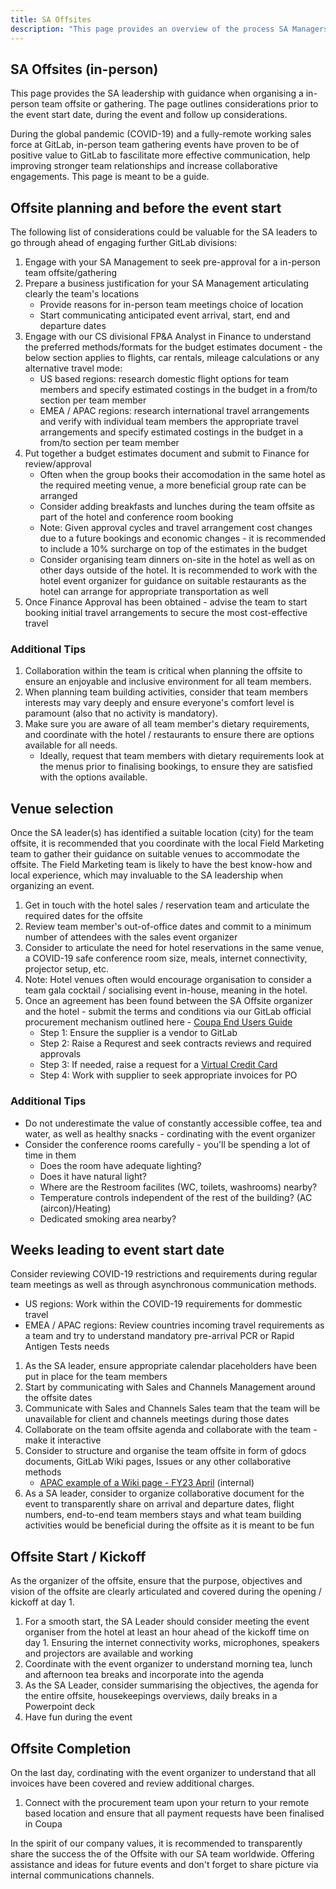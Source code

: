 ```yaml
---
title: SA Offsites
description: "This page provides an overview of the process SA Managers undertake when organising a team offsite."
---
```


## SA Offsites (in-person)

This page provides the SA leadership with guidance when organising a in-person team offsite or gathering. The page outlines considerations prior to the event start date, during the event and follow up considerations.

During the global pandemic (COVID-19) and a fully-remote working sales force at GitLab, in-person team gathering events have proven to be of positive value to GitLab to fascilitate more effective communication, help improving stronger team relationships and increase collaborative engagements. This page is meant to be a guide.

## Offsite planning and before the event start

The following list of considerations could be valuable for the SA leaders to go through ahead of engaging further GitLab divisions:

1. Engage with your SA Management to seek pre-approval for a in-person team offsite/gathering
1. Prepare a business justification for your SA Management articulating clearly the team's locations
    - Provide reasons for in-person team meetings choice of location
    - Start communicating anticipated event arrival, start, end and departure dates
1. Engage with our CS divisional FP&A Analyst in Finance to understand the preferred methods/formats for the budget estimates document - the below section applies to flights, car rentals, mileage calculations or any alternative travel mode:
    - US based regions: research domestic flight options for team members and specify estimated costings in the budget in a from/to section per team member
    - EMEA / APAC regions: research international travel arrangements and verify with individual team members the appropriate travel arrangements and specify estimated costings in the budget in a from/to section per team member
1. Put together a budget estimates document and submit to Finance for review/approval
    - Often when the group books their accomodation in the same hotel as the required meeting venue, a more beneficial group rate can be arranged
    - Consider adding breakfasts and lunches during the team offsite as part of the hotel and conference room booking
    - Note: Given approval cycles and travel arrangement cost changes due to a future bookings and economic changes - it is recommended to include a 10% surcharge on top of the estimates in the budget
    - Consider organising team dinners on-site in the hotel as well as on other days outside of the hotel. It is recommended to work with the hotel event organizer for guidance on suitable restaurants as the hotel can arrange for appropriate transportation as well
1. Once Finance Approval has been obtained - advise the team to start booking initial travel arrangements to secure the most cost-effective travel

### Additional Tips

1. Collaboration within the team is critical when planning the offsite to ensure an enjoyable and inclusive environment for all team members.
1. When planning team building activities, consider that team members interests may vary deeply and ensure everyone's comfort level is paramount (also that no activity is mandatory).
1. Make sure you are aware of all team member's dietary requirements, and coordinate with the hotel / restaurants to ensure there are options available for all needs.
    - Ideally, request that team members with dietary requirements look at the menus prior to finalising bookings, to ensure they are satisfied with the options available.

## Venue selection

Once the SA leader(s) has identified a suitable location (city) for the team offsite, it is recommended that you coordinate with the local Field Marketing team to gather their guidance on suitable venues to accommodate the offsite. The Field Marketing team is likely to have the best know-how and local experience, which may invaluable to the SA leadership when organizing an event.

1. Get in touch with the hotel sales / reservation team and articulate the required dates for the offsite
1. Review team member's out-of-office dates and commit to a minimum number of attendees with the sales event organizer
1. Consider to articulate the need for hotel reservations in the same venue, a COVID-19 safe conference room size, meals, internet connectivity, projector setup, etc.
1. Note: Hotel venues often would encourage organisation to consider a team gala cocktail / socialising event in-house, meaning in the hotel.
1. Once an agreement has been found between the SA Offsite organizer and the hotel - submit the terms and conditions via our GitLab official procurement mechanism outlined here - [Coupa End Users Guide](/handbook/business-technology/enterprise-applications/guides/coupa-guide/)
    - Step 1: Ensure the supplier is a vendor to GitLab
    - Step 2: Raise a Requrest and seek contracts reviews and required approvals
    - Step 3: If needed, raise a request for a [Virtual Credit Card](/handbook/business-technology/enterprise-applications/guides/coupa-virtual-cards/)
    - Step 4: Work with supplier to seek appropriate invoices for PO

### Additional Tips

- Do not underestimate the value of constantly accessible coffee, tea and water, as well as healthy snacks - cordinating with the event organizer
- Consider the conference rooms carefully - you'll be spending a lot of time in them
  - Does the room have adequate lighting?
  - Does it have natural light?
  - Where are the Restroom facilites (WC, toilets, washrooms) nearby?
  - Temperature controls independent of the rest of the building? (AC (aircon)/Heating)
  - Dedicated smoking area nearby?

## Weeks leading to event start date

Consider reviewing COVID-19 restrictions and requirements during regular team meetings as well as through asynchronous communication methods.

- US regions: Work within the COVID-19 requirements for dommestic travel
- EMEA / APAC regions: Review countries incoming travel requirements as a team and try to understand mandatory pre-arrival PCR or Rapid Antigen Tests needs

1. As the SA leader, ensure appropriate calendar placeholders have been put in place for the team members
1. Start by communicating with Sales and Channels Management around the offsite dates
1. Communicate with Sales and Channels Sales team that the team will be unavailable for client and channels meetings during those dates
1. Collaborate on the team offsite agenda and collaborate with the team - make it interactive
1. Consider to structure and organise the team offsite in form of gdocs documents, GitLab Wiki pages, Issues or any other collaborative methods
    - [APAC example of a Wiki page - FY23 April](https://gitlab.com/gitlab-com/customer-success/apj-customer-success-team/-/wikis/FY23-APAC-SA-Offsite-April) (internal)
1. As a SA leader, consider to organize collaborative document for the event to transparently share on arrival and departure dates, flight numbers, end-to-end team members stays and what team building activities would be beneficial during the offsite as it is meant to be fun

## Offsite Start / Kickoff

As the organizer of the offsite, ensure that the purpose, objectives and vision of the offsite are clearly articulated and covered during the opening / kickoff at day 1.

1. For a smooth start, the SA Leader should consider meeting the event organiser from the hotel at least an hour ahead of the kickoff time on day 1. Ensuring the internet connectivity works, microphones, speakers and projectors are available and working
1. Coordinate with the event organizer to understand morning tea, lunch and afternoon tea breaks and incorporate into the agenda
1. As the SA Leader, consider summarising the objectives, the agenda for the entire offsite, housekeepings overviews, daily breaks in a Powerpoint deck
1. Have fun during the event

## Offsite Completion

On the last day, cordinating with the event organizer to understand that all invoices have been covered and review additional charges.

1. Connect with the procurement team upon your return to your remote based location and ensure that all payment requests have been finalised in Coupa

In the spirit of our company values, it is recommended to transparently share the success the of the Offsite with our SA team worldwide. Offering assistance and ideas for future events and don't forget to share picture via internal communications channels.
